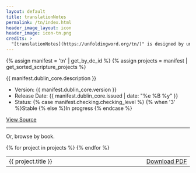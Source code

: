 ```yaml
---
layout: default
title: translationNotes
permalink: /tn/index.html
header_image_layout: icon
header_image: icon-tn.png
credits: >
  "[translationNotes](https://unfoldingword.org/tn/)" is designed by unfoldingWord and developed by [Wycliffe Associates](http://wycliffeassociates.org) and the [Door43 World Missions Community](https://door43.org/). It is made available under a [Creative Commons Attribution-ShareAlike 4.0 International](https://creativecommons.org/licenses/by-sa/4.0/) license.
---
```


{% assign manifest = 'tn' | get_by_dc_id %}
{% assign projects = manifest | get_sorted_scripture_projects %}
<p>{{ manifest.dublin_core.description }}</p>

<ul>
 <li>Version: {{ manifest.dublin_core.version }}</li>
 <li>Release Date: {{ manifest.dublin_core.issued | date: "%e %B %y" }}</li>
 <li>Status: {% case manifest.checking.checking_level %}
{% when '3' %}Stable {% else %}In progress
{% endcase %}</li>
</ul>

<div class="text-center">
 <p>
  <!-- <a class="btn btn-dark btn-sm" href="https://live.door43.org/u/Door43/en_tn/8433437403/index.html" title="tN Version {{ manifest.dublin_core.version }} Web">
   <i class="fa fa-globe"></i> View on the Web
  </a> -->
  <a class="btn btn-dark btn-sm" href="{{ manifest.dublin_core.url }}" title="tN Version {{ manifest.dublin_core.version }} Source">
   <i class="fa fa-archive"></i> View Source
  </a>
 </p>
</div>
<hr>

<p>Or, browse by book.</p>

  <table class="table table-striped table-responsive">
   <tbody>
     {% for project in projects %}
     <tr>
      <td style="width: 100%">{{ project.title }}</td>
      <td style="white-space: nowrap"><a href="https://cdn.door43.org/en/tn/v{{ manifest.dublin_core.version }}/pdf/en_tn_{{ project.usfm_code }}_v{{ manifest.dublin_core.version }}.pdf" title="{{ project.title }} PDF"><i class="fa fa-file-pdf-o"></i> Download PDF</a></td>
     </tr>
     {% endfor %}
   </tbody>
  </table>
